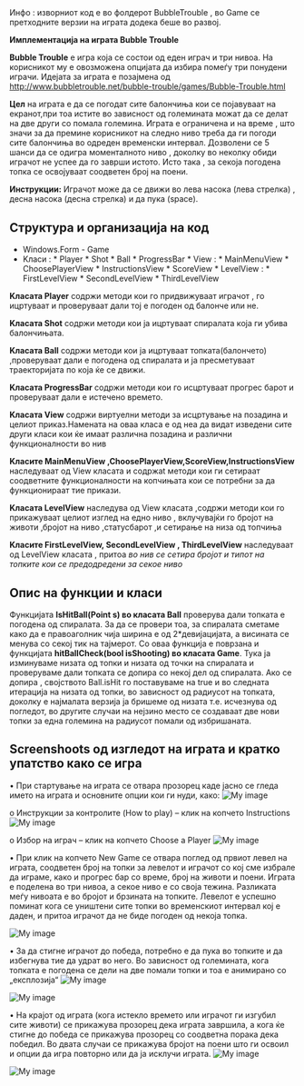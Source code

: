 ## 
Инфо : изворниот код е во фолдерот BubbleTrouble , во Game се претходните верзии на играта додека беше во развој.

**Имплементација на играта Bubble Trouble**

**Bubble Trouble** е игра која се состои од еден играч и три нивоа. На корисникот му е овозможена опцијата да избира помеѓу три понудени играчи.
Идејата за играта е позајмена од  http://www.bubbletrouble.net/bubble-trouble/games/Bubble-Trouble.html 

**Цел** на играта е да се погодат сите балончиња кои се појавуваат на екранот,при тоа истите во зависност од големината можат да се делат на две други со помала големина. Играта е ограничена и на време , што значи за да премине корисникот на следно ниво треба да ги погоди сите балончиња во одреден временски интервал. Дозволени се 5 шанси да се одигра моменталното ниво , доколку во неколку обиди играчот не успее да го заврши истото. Исто така , за секоја погодена топка се освојуваат соодветен број на поени. 

**Инструкции:**
Играчот може да се движи во лева насока (лева стрелка) , десна насока (десна стрелка) и да пука (space).

## Структура и организација на код
* Windows.Form - Game 
*  Kласи :
        * Player
        * Shot
        * Ball
        * ProgressBar
        * View :
                  * MainMenuView
                  * ChoosePlayerView
                  * InstructionsView
                  * ScoreView
                  *  LevelView :
                                 * FirstLevelView
                                 * SecondLevelView
                                 * ThirdLevelView

**Kласата Player**
 содржи методи кои го придвижуваат играчот , го ицртуваат и проверуваат дали тој е погоден од балонче или не.

**Kласата Shot**
 содржи методи кои ја ицртуваат спиралата која ги убива балончињата.

**Kласата Bаll**
 содржи методи кои ја ицртуваат топката(балончето) ,проверуваат дали е погодена од спиралата и
ја пресметуваат траекторијата по која ќе се движи.

**Kласата ProgressBar**
 содржи методи кои  го исцртуваат прогрес барот и проверуваат дали е истечено времето.

**Kласата View**
 содржи виртуелни методи за исцртување на позадина и целиот приказ.Намената на оваа класа е од неа да видат изведени сите други класи кои ќе имаат различна позадина и различни функционалности во нив

 **Kласите МainMenuView ,ChoosePlayerView,ScoreView,InstructionsView**
 наследуваaт од View класата и содржat методи кои ги сетираат соодветните функционалности на копчињата кои се потребни за да функционираат тие прикази.

**Kласата LevelView**
   наследува од View класата ,содржи методи кои го прикажуваат целиот изглед на едно ниво ,
вклучувајќи го бројот на животи ,бројот на ниво ,статусбарот ,и сетирање на низа од топчиња

**Kласите  FirstLevelView, SecondLevelView , ThirdLevelView**
   наследуваат од LevelView класата , притоа  *во нив се сетира бројот и типот на топките кои се предодредени за секое ниво*

## **Опис на функции и класи**
Функцијата **IsHitBall(Point s) во класата Ball** проверува дали топката е погодена од спиралата. 
За да се провери тоа, за спиралата сметаме како да е правоаголник чија ширина е од 2*девијацијата, а висината се менува со секој тик на тајмерот. 
Со оваа функција е поврзана и функцијата **hitBallCheck(bool isShooting) во класата Game**. 
Тука ја изминуваме низата од топки и низата од точки на спиралата и проверуваме дали топката се допира 
со некој дел од спиралата. Ако се допира , својството Ball.isHit го поставуваме на true и во следната итерација на низата од топки, во зависност од радиусот на топката, доколку е најмалата верзија ја бришеме од низата 
т.е. исчезнува од погледот, во другите случаи на нејзино место се создаваат две нови топки за една големина на радиусот помали од избришаната.


## **Screenshoots од изгледот на играта и кратко упатство како се игра**

•       При стартување на играта се отвара прозорец каде јасно се гледа името на играта и основните опции кои ги нуди, како:
![My image](https://raw.github.com/ibozinova/VP/master/PrintScr_za_BubbleTrouble/NewGame.png)

o	Инструкции за контролите (How to play) – клик на копчето Instructions
 ![My image](https://raw.github.com/ibozinova/VP/master/PrintScr_za_BubbleTrouble/Instructions.png)
 
o	Избор на играч – клик на копчето Choose a Player 
![My image](https://raw.github.com/ibozinova/VP/master/PrintScr_za_BubbleTrouble/ChooseAPlayer.png)

•	При клик на копчето New Game се отвара поглед од првиот левел на играта, соодветен број на топки за левелот и играчот со кој сме избрале да играме, како и прогрес бар со време, број на животи и поени.
Играта е поделена во три нивоа, а секое ниво е со своја тежина. Разликата меѓу нивоата е во бројот и брзината на топките.
Левелот е успешно поминат кога се уништени сите топки во временскиот интервал кој е даден, и притоа играчот да не биде погоден од некоја топка.

 ![My image](https://raw.github.com/ibozinova/VP/master/PrintScr_za_BubbleTrouble/LevelCompleted.png)
 
•	За да стигне играчот до победа, потребно е да пука во топките и да избегнува тие да удрат во него. Во зависност од големината, кога топката е погодена се дели на две помали топки и тоа е анимирано со „експлозија“ 
  ![My image](https://raw.github.com/ibozinova/VP/master/PrintScr_za_BubbleTrouble/Shot.png)
  
  ![My image](https://raw.github.com/ibozinova/VP/master/PrintScr_za_BubbleTrouble/BallExplosion.png)
  
•	На крајот од играта (кога истекло времето или играчот ги изгубил сите животи) се прикажува прозорец  дека играта завршила, а кога ќе стигне до победа се прикажува прозорец со соодветна порака дека победил.
Во двата случаи се прикажува бројот на поени што ги освоил и опции да игра повторно или да ја исклучи играта.
  ![My image](https://raw.github.com/ibozinova/VP/master/PrintScr_za_BubbleTrouble/GameOver.png)
  
  ![My image](https://raw.github.com/ibozinova/VP/master/PrintScr_za_BubbleTrouble/YouWon.png)
